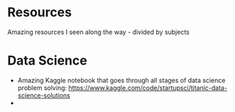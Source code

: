 # Resources
Amazing resources I seen along the way - divided by subjects

# Data Science
- Amazing Kaggle notebook that goes through all stages of data science problem solving:
  https://www.kaggle.com/code/startupsci/titanic-data-science-solutions
- 
